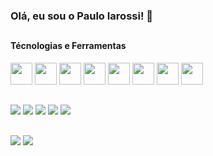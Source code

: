 ### **Olá, eu sou o Paulo Iarossi!** 👋 

  ##
#### Técnologias e Ferramentas  
<img style="width: 35px;" src="https://cdn.jsdelivr.net/gh/devicons/devicon/icons/html5/html5-original.svg"/> <img style="width: 35px;" src="https://cdn.jsdelivr.net/gh/devicons/devicon/icons/css3/css3-original.svg"/> <img style="width: 35px;" src="https://cdn.jsdelivr.net/gh/devicons/devicon/icons/git/git-original.svg"/> <img style="width: 35px;" src="https://cdn.jsdelivr.net/gh/devicons/devicon/icons/javascript/javascript-original.svg" /> <img style="width: 35px;" src="https://cdn.jsdelivr.net/gh/devicons/devicon/icons/react/react-original.svg"/> <img  style="width: 35px;" src="https://cdn.jsdelivr.net/gh/devicons/devicon/icons/vscode/vscode-original.svg"/> <img  style="width: 35px;" src="https://cdn.jsdelivr.net/gh/devicons/devicon/icons/bootstrap/bootstrap-original.svg"/> <img  style="width: 35px;" src="https://cdn.jsdelivr.net/gh/devicons/devicon/icons/ubuntu/ubuntu-plain.svg"/>

  ##
<a href="mailto:paulomaraba@gmail.com" target="_blanck"><img src="https://img.shields.io/badge/Gmail-D14836?style=for-the-badge&logo=gmail&logoColor=white"></a> <a href="https://t.me/paulomaraba" target="_blanck"><img src="https://img.shields.io/badge/Telegram-2CA5E0?style=for-the-badge&logo=telegram&logoColor=white"></a> <a href="#"><img src="https://img.shields.io/badge/Discord-7289DA?style=for-the-badge&logo=discord&logoColor=white"></a> <a href="https://github.com/paulomaraba" target="_blanck"><img src="https://img.shields.io/badge/GitHub-100000?style=for-the-badge&logo=github&logoColor=white"></a> <a href="https://www.linkedin.com/in/paulomaraba/" target="_blanck"><img src="https://img.shields.io/badge/LinkedIn-0077B5?style=for-the-badge&logo=linkedin&logoColor=white"></a>

  ##
<img src="https://github-readme-stats.vercel.app/api?username=paulomaraba&show_icons=true&theme=radical" />
<img src="https://github-readme-stats.vercel.app/api/top-langs/?username=paulomaraba&hide_progress=true&theme=radical" />
